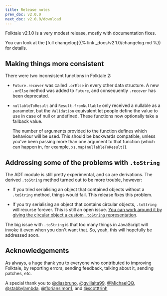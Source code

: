```yaml
---
title: Release notes
prev_doc: v2.0.0
next_doc: v2.0.0/download
---
```


Folktale v2.1.0 is a very modest release, mostly with documentation fixes.

You can look at the [full changelog]({% link _docs/v2.1.0/changelog.md %}) for details.


## Making things more consistent

There were two inconsistent functions in Folktale 2:

  - `Future.recover` was called `.orElse` in every other data structure. A new `.orElse`
    method was added to `Future`, and consequently `.recover` has been deprecated.

  - `nullableToResult` and `Result.fromNullable` only received a nullable as a parameter,
    but the `Validation` equivalent let people define the value to use in case of null or
    undefined. These functions now optionally take a fallback value.

    The number of arguments provided to the function defines which behaviour will be used.
    This should be backwards compatible, unless you've been passing more than one argument
    to that function (which can happen in, for example, `xs.map(nullableToResult)`).


## Addressing some of the problems with `.toString`

The ADT module is still pretty experimental, and so are derivations. The derived `.toString`
method turned out to be more trouble, however:

  - If you tried serialising an object that contained objects without a `.toString` method,
    things would fail. This release fixes this problem.

  - If you try serialising an object that contains circular objects, `.toString` will recurse
    forever. This is still an open issue. [You can work around it by giving the circular object
    a custom `.toString` representation](https://github.com/origamitower/folktale/issues/167).

The big issue with `.toString` is that too many things in JavaScript will invoke it even when
you don't want that. So, yeah, this will hopefully be addressed soon.


## Acknowledgements

As always, a huge thank you to everyone who contributed to improving Folktale, by reporting errors, sending feedback, talking about it, sending patches, etc.

A special thank you to [@diasbruno](https://github.com/diasbruno), [@gvillalta99](https://github.com/gvillalta99), [@MichaelQQ](https://github.com/MichaelQQ), [@stabbylambda](https://github.com/stabbylambda), [@floriansimon1](https://github.com/floriansimon1), and [@scotttrinh](https://github.com/scotttrinh)


